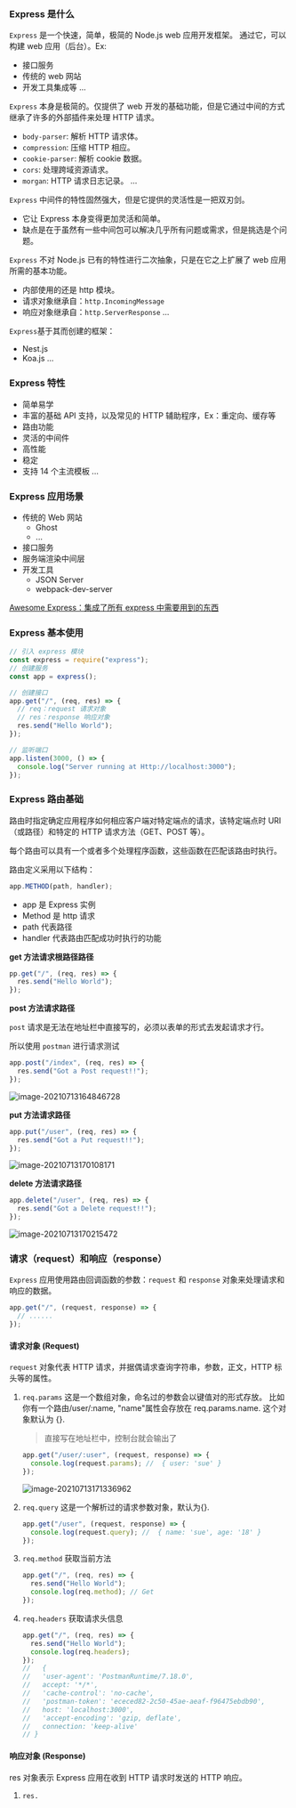 ### Express 是什么

`Express` 是一个快速，简单，极简的 Node.js web 应用开发框架。
通过它，可以构建 web 应用（后台）。Ex:

- 接口服务
- 传统的 web 网站
- 开发工具集成等
  ...

`Express` 本身是极简的。仅提供了 web 开发的基础功能，但是它通过中间的方式继承了许多的外部插件来处理 HTTP 请求。

- `body-parser`: 解析 HTTP 请求体。
- `compression`: 压缩 HTTP 相应。
- `cookie-parser`: 解析 cookie 数据。
- `cors`: 处理跨域资源请求。
- `morgan`: HTTP 请求日志记录。
  ...

`Express` 中间件的特性固然强大，但是它提供的灵活性是一把双刃剑。

- 它让 Express 本身变得更加灵活和简单。
- 缺点是在于虽然有一些中间包可以解决几乎所有问题或需求，但是挑选是个问题。

`Express` 不对 Node.js 已有的特性进行二次抽象，只是在它之上扩展了 web 应用所需的基本功能。

- 内部使用的还是 http 模块。
- 请求对象继承自：`http.IncomingMessage`
- 响应对象继承自：`http.ServerResponse`
  ...

`Express`基于其而创建的框架：

- Nest.js
- Koa.js
  ...

### Express 特性

- 简单易学
- 丰富的基础 API 支持，以及常见的 HTTP 辅助程序，Ex：重定向、缓存等
- 路由功能
- 灵活的中间件
- 高性能
- 稳定
- 支持 14 个主流模板
  ...

### Express 应用场景

- 传统的 Web 网站
  - Ghost
  - ...
- 接口服务
- 服务端渲染中间层
- 开发工具
  - JSON Server
  - webpack-dev-server

[Awesome Express：集成了所有 express 中需要用到的东西](https://github.com/wabg/awesome-express)

### Express 基本使用

```js
// 引入 express 模块
const express = require("express");
// 创建服务
const app = express();

// 创建接口
app.get("/", (req, res) => {
  // req：request 请求对象
  // res：response 响应对象
  res.send("Hello World");
});

// 监听端口
app.listen(3000, () => {
  console.log("Server running at Http://localhost:3000");
});
```

### Express 路由基础

路由时指定确定应用程序如何相应客户端对特定端点的请求，该特定端点时 URI（或路径）和特定的 HTTP 请求方法（GET、POST 等）。

每个路由可以具有一个或者多个处理程序函数，这些函数在匹配该路由时执行。

路由定义采用以下结构：

```js
app.METHOD(path, handler);
```

- app 是 Express 实例
- Method 是 http 请求
- path 代表路径
- handler 代表路由匹配成功时执行的功能

**get 方法请求根路径路径**

```js
pp.get("/", (req, res) => {
  res.send("Hello World");
});
```

**post 方法请求路径**

`post` 请求是无法在地址栏中直接写的，必须以表单的形式去发起请求才行。

所以使用 `postman` 进行请求测试

```js
app.post("/index", (req, res) => {
  res.send("Got a Post request!!");
});
```

![image-20210713164846728](./img/image-20210713164846728.png)

**put 方法请求路径**

```js
app.put("/user", (req, res) => {
  res.send("Got a Put request!!");
});
```

![image-20210713170108171](.\img\image-20210713170108171.png)

**delete 方法请求路径**

```js
app.delete("/user", (req, res) => {
  res.send("Got a Delete request!!");
});
```

![image-20210713170215472](.\img\image-20210713170215472.png)

### 请求（request）和响应（response）

`Express` 应用使用路由回调函数的参数：`request` 和 `response` 对象来处理请求和响应的数据。

```js
app.get("/", (request, response) => {
  // ......
});
```

#### 请求对象 (Request)

`request` 对象代表 HTTP 请求，并据偶请求查询字符串，参数，正文，HTTP 标头等的属性。

1.  `req.params`
    这是一个数组对象，命名过的参数会以键值对的形式存放。 比如你有一个路由/user/:name, "name"属性会存放在 req.params.name. 这个对象默认为 {}.

    > 直接写在地址栏中，控制台就会输出了

    ```js
    app.get("/user/:user", (request, response) => {
      console.log(request.params); //  { user: 'sue' }
    });
    ```

    ![image-20210713171336962](.\img\image-20210713171336962.png)

2.  `req.query`
    这是一个解析过的请求参数对象，默认为{}.

    ```js
    app.get("/user", (request, response) => {
      console.log(request.query); //  { name: 'sue', age: '18' }
    });
    ```

3.  `req.method`
    获取当前方法

    ```js
    app.get("/", (req, res) => {
      res.send("Hello World");
      console.log(req.method); // Get
    });
    ```

4.  `req.headers`
    获取请求头信息

    ```js
    app.get("/", (req, res) => {
      res.send("Hello World");
      console.log(req.headers);
    });
    //   {
    //   'user-agent': 'PostmanRuntime/7.18.0',
    //   accept: '*/*',
    //   'cache-control': 'no-cache',
    //   'postman-token': 'ececed82-2c50-45ae-aeaf-f96475ebdb90',
    //   host: 'localhost:3000',
    //   'accept-encoding': 'gzip, deflate',
    //   connection: 'keep-alive'
    // }
    ```

#### 响应对象 (Response)

res 对象表示 Express 应用在收到 HTTP 请求时发送的 HTTP 响应。

1. `res.`
